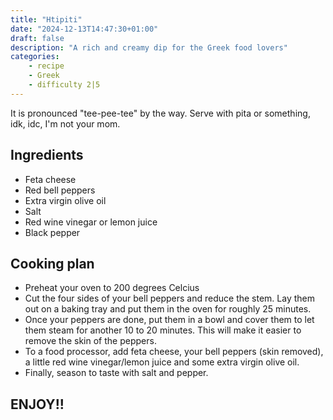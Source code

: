 ```yaml
---
title: "Htipiti"
date: "2024-12-13T14:47:30+01:00"
draft: false
description: "A rich and creamy dip for the Greek food lovers"
categories: 
    - recipe
    - Greek
    - difficulty 2|5
---
```


It is pronounced "tee-pee-tee" by the way. Serve with pita or something, idk, idc, I'm not your mom. 

## Ingredients
- Feta cheese
- Red bell peppers
- Extra virgin olive oil
- Salt
- Red wine vinegar or lemon juice
- Black pepper

## Cooking plan
- Preheat your oven to 200 degrees Celcius
- Cut the four sides of your bell peppers and reduce the stem. Lay them out on a baking tray and put them in the oven for roughly 25 minutes. 
- Once your peppers are done, put them in a bowl and cover them to let them steam for another 10 to 20 minutes. This will make it easier to remove the skin of the peppers. 
- To a food processor, add feta cheese, your bell peppers (skin removed), a little red wine vinegar/lemon juice and some extra virgin olive oil.
- Finally, season to taste with salt and pepper. 

## ENJOY!!
